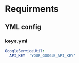 # Requirments
## YML config
### keys.yml
```yml
GoogleServiceUtil:
  API_KEY: 'YOUR_GOOGLE_API_KEY'
```
